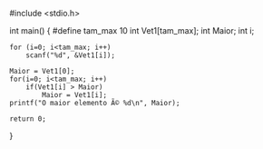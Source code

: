 #include <stdio.h>

int main()
{
    #define tam_max 10
    int Vet1[tam_max];
    int Maior;
    int i;
    
    for (i=0; i<tam_max; i++)
        scanf("%d", &Vet1[i]);
    
    Maior = Vet1[0];
    for(i=0; i<tam_max; i++)
        if(Vet1[i] > Maior)
            Maior = Vet1[i];
    printf("O maior elemento Ã© %d\n", Maior);

    return 0;
}
